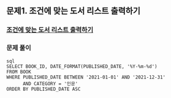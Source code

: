 ## 문제1.  조건에 맞는 도서 리스트 출력하기

### [조건에 맞는 도서 리스트 출력하기](../https://school.programmers.co.kr/learn/courses/30/lessons/144853)
### 문제 풀이
```
sql
SELECT BOOK_ID, DATE_FORMAT(PUBLISHED_DATE, '%Y-%m-%d')
FROM BOOK
WHERE PUBLISHED_DATE BETWEEN '2021-01-01' AND '2021-12-31'
      AND CATEGORY = '인문'
ORDER BY PUBLISHED_DATE ASC
```
